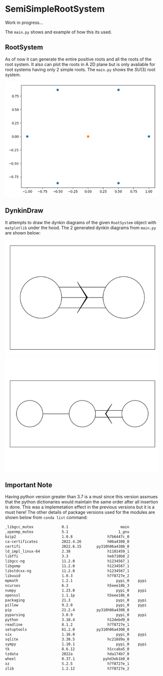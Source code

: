 # SemiSimpleRootSystem

Work in progress...

The `main.py` shows and example of how this its used.

## RootSystem

As of now it can generate the entire positive roots and all the roots of the root system. It also can plot the roots in A 2D plane but is only avaliable for root systems having only 2 simple roots. The `main.py` shows the $SU(3)$ root system.

![Roots of SU(3)](SU(3).png "Roots of SU(3)")

## DynkinDraw

It attempts to draw the dynkin diagrams of the given `RootSystem` object with `matplotlib` under the hood. The 2 generated dynkin diagrams from `main.py` are shown below:

![Dynkin Diagram of G2](dia.png "Dynkin Diagram of G2")
![Dynkin Diagram of C3](dia2.png "Dynkin Diagram of C3")

## Important Note

Having python version greater than 3.7 is a must since this version assmues that the python dictionaries would maintain the same order after all insertion is done. This was a implemetation effect in the previous versions but it is a must here! The other details of package versions used for the modules are shown below from `conda list` command:

```# Name                    Version                   Build  Channel
_libgcc_mutex             0.1                        main  
_openmp_mutex             5.1                       1_gnu  
bzip2                     1.0.8                h7b6447c_0  
ca-certificates           2022.4.26            h06a4308_0  
certifi                   2022.6.15       py310h06a4308_0  
ld_impl_linux-64          2.38                 h1181459_1  
libffi                    3.3                  he6710b0_2  
libgcc-ng                 11.2.0               h1234567_1  
libgomp                   11.2.0               h1234567_1  
libstdcxx-ng              11.2.0               h1234567_1  
libuuid                   1.0.3                h7f8727e_2  
mpmath                    1.2.1                    pypi_0    pypi
ncurses                   6.3                  h5eee18b_3  
numpy                     1.23.0                   pypi_0    pypi
openssl                   1.1.1p               h5eee18b_0  
packaging                 21.3                     pypi_0    pypi
pillow                    9.2.0                    pypi_0    pypi
pip                       21.2.4          py310h06a4308_0  
pyparsing                 3.0.9                    pypi_0    pypi
python                    3.10.4               h12debd9_0  
readline                  8.1.2                h7f8727e_1  
setuptools                61.2.0          py310h06a4308_0  
six                       1.16.0                   pypi_0    pypi
sqlite                    3.38.5               hc218d9a_0  
sympy                     1.10.1                   pypi_0    pypi
tk                        8.6.12               h1ccaba5_0  
tzdata                    2022a                hda174b7_0  
wheel                     0.37.1             pyhd3eb1b0_0  
xz                        5.2.5                h7f8727e_1  
zlib                      1.2.12               h7f8727e_2  
```